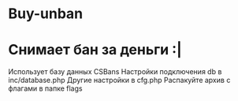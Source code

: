 # Buy-unban

# Снимает бан за деньги :|
Использует базу данных CSBans
Настройки подключения db в inc/database.php
Другие настройки в cfg.php
Распакуйте архив с флагами в папке flags